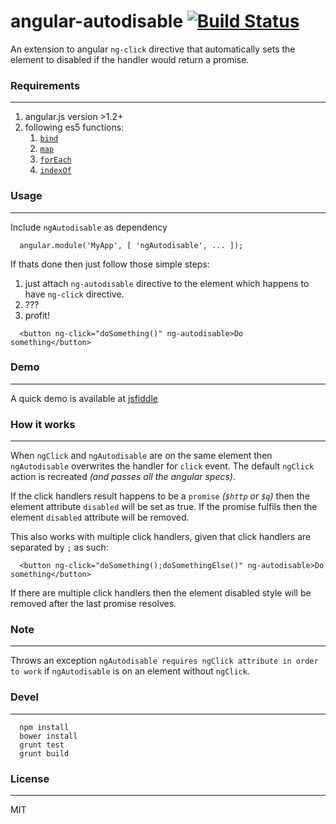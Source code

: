 # angular-autodisable [![Build Status](https://travis-ci.org/kirstein/angular-autodisable.png)](https://travis-ci.org/kirstein/angular-autodisable)

An extension to angular `ng-click` directive that automatically sets the element to disabled if the handler would return a promise.

### Requirements
---

1. angular.js version >1.2+
2. following es5 functions:  
    1. [`bind`](https://developer.mozilla.org/en-US/docs/Web/JavaScript/Reference/Global_Objects/Function/bind)
    2. [`map`](https://developer.mozilla.org/en-US/docs/Web/JavaScript/Reference/Global_Objects/Array/map)
    3. [`forEach`](https://developer.mozilla.org/en-US/docs/Web/JavaScript/Reference/Global_Objects/Array/forEach)
    4. [`indexOf`](https://developer.mozilla.org/en-US/docs/Web/JavaScript/Reference/Global_Objects/Array/indexOf)


### Usage
---

Include `ngAutodisable` as dependency  

```
  angular.module('MyApp', [ 'ngAutodisable', ... ]);
``` 

If thats done then just follow those simple steps:  

1. just attach `ng-autodisable` directive to the element which happens to have `ng-click` directive.
2. ???
3. profit!

```
  <button ng-click="doSomething()" ng-autodisable>Do something</button>
```

### Demo
---

A quick demo is available at [jsfiddle](http://jsfiddle.net/kirstein/wXnks/embedded/result/)

### How it works
---

When `ngClick` and `ngAutodisable` are on the same element then `ngAutodisable` overwrites the handler for `click` event. The default `ngClick` action is recreated _(and passes all the angular specs)_.  

If the click handlers result happens to be a `promise` _(`$http` or `$q`)_ then the element attribute `disabled` will be set as true. If the promise fulfils then the element `disabled` attribute will be removed.

This also works with multiple click handlers, given that click handlers are separated by `;` as such:  

```
  <button ng-click="doSomething();doSomethingElse()" ng-autodisable>Do something</button>
```

If there are multiple click handlers then the element disabled style will be removed after the last promise resolves.

### Note
---

Throws an exception `ngAutodisable requires ngClick attribute in order to work` if `ngAutodisable` is on an element without `ngClick`.

### Devel
---

```
  npm install
  bower install
  grunt test
  grunt build
```

### License
---

MIT



